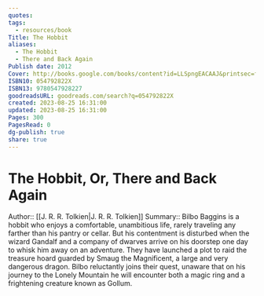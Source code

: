 ```yaml
---
quotes: 
tags:
  - resources/book
Title: The Hobbit
aliases:
  - The Hobbit
  - There and Back Again
Publish date: 2012
Cover: http://books.google.com/books/content?id=LLSpngEACAAJ&printsec=frontcover&img=1&zoom=1&source=gbs_api
ISBN10: 054792822X
ISBN13: 9780547928227
goodreadsURL: goodreads.com/search?q=054792822X
created: 2023-08-25 16:31:00
updated: 2023-08-25 16:31:00
Pages: 300
PagesRead: 0
dg-publish: true
share: true
---
```

# The Hobbit, Or, There and Back Again
Author:: [[J. R. R. Tolkien|J. R. R. Tolkien]]
Summary:: Bilbo Baggins is a hobbit who enjoys a comfortable, unambitious life, rarely traveling any farther than his pantry or cellar. But his contentment is disturbed when the wizard Gandalf and a company of dwarves arrive on his doorstep one day to whisk him away on an adventure. They have launched a plot to raid the treasure hoard guarded by Smaug the Magnificent, a large and very dangerous dragon. Bilbo reluctantly joins their quest, unaware that on his journey to the Lonely Mountain he will encounter both a magic ring and a frightening creature known as Gollum.